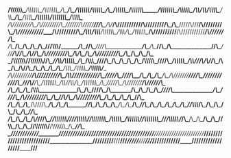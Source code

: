 __/\\\\\\\\\\\\\____/\\\\\\\\\\\\\____/\\\\\\\\\\\\\\\__/\\\_______/\\\___________________/\\\\\\\\\\\\_____/\\\\\\\\\\\____/\\\______________/\\\\\\\\\\\__/\\\\\\\\\\\\_____/\\\\\\\\\\\\\\\_____/\\\\\\\\\\\__________________/\\\\____________/\\\\_____/\\\\\\\\\_____/\\\\\_____/\\\_____/\\\\\\\\\________/\\\\\\\\\\\\__/\\\\\\\\\\\\\\\____/\\\\\\\\\_____        
 _\/\\\/////////\\\_\/\\\/////////\\\_\///////\\\/////__\///\\\___/\\\/__________________/\\\//////////____/\\\/////////\\\_\/\\\_____________\/////\\\///__\/\\\////////\\\__\/\\\///////////____/\\\/////////\\\_______________\/\\\\\\________/\\\\\\___/\\\\\\\\\\\\\__\/\\\\\\___\/\\\___/\\\\\\\\\\\\\____/\\\//////////__\/\\\///////////___/\\\///////\\\___       
  _\/\\\_______\/\\\_\/\\\_______\/\\\_______\/\\\_________\///\\\\\\/___________________/\\\______________\//\\\______\///__\/\\\_________________\/\\\_____\/\\\______\//\\\_\/\\\______________\//\\\______\///________________\/\\\//\\\____/\\\//\\\__/\\\/////////\\\_\/\\\/\\\__\/\\\__/\\\/////////\\\__/\\\_____________\/\\\_____________\/\\\_____\/\\\___      
   _\/\\\\\\\\\\\\\/__\/\\\\\\\\\\\\\/________\/\\\___________\//\\\\_______/\\\\\\\\\\\_\/\\\____/\\\\\\\___\////\\\_________\/\\\_________________\/\\\_____\/\\\_______\/\\\_\/\\\\\\\\\\\_______\////\\\__________/\\\\\\\\\\\_\/\\\\///\\\/\\\/_\/\\\_\/\\\_______\/\\\_\/\\\//\\\_\/\\\_\/\\\_______\/\\\_\/\\\____/\\\\\\\_\/\\\\\\\\\\\_____\/\\\\\\\\\\\/____     
    _\/\\\/////////____\/\\\/////////__________\/\\\____________\/\\\\______\///////////__\/\\\___\/////\\\______\////\\\______\/\\\_________________\/\\\_____\/\\\_______\/\\\_\/\\\///////___________\////\\\______\///////////__\/\\\__\///\\\/___\/\\\_\/\\\\\\\\\\\\\\\_\/\\\\//\\\\/\\\_\/\\\\\\\\\\\\\\\_\/\\\___\/////\\\_\/\\\///////______\/\\\//////\\\____    
     _\/\\\_____________\/\\\___________________\/\\\____________/\\\\\\___________________\/\\\_______\/\\\_________\////\\\___\/\\\_________________\/\\\_____\/\\\_______\/\\\_\/\\\_____________________\////\\\_________________\/\\\____\///_____\/\\\_\/\\\/////////\\\_\/\\\_\//\\\/\\\_\/\\\/////////\\\_\/\\\_______\/\\\_\/\\\_____________\/\\\____\//\\\___   
      _\/\\\_____________\/\\\___________________\/\\\__________/\\\////\\\_________________\/\\\_______\/\\\__/\\\______\//\\\__\/\\\_________________\/\\\_____\/\\\_______/\\\__\/\\\______________/\\\______\//\\\________________\/\\\_____________\/\\\_\/\\\_______\/\\\_\/\\\__\//\\\\\\_\/\\\_______\/\\\_\/\\\_______\/\\\_\/\\\_____________\/\\\_____\//\\\__  
       _\/\\\_____________\/\\\___________________\/\\\________/\\\/___\///\\\_______________\//\\\\\\\\\\\\/__\///\\\\\\\\\\\/___\/\\\\\\\\\\\\\\\__/\\\\\\\\\\\_\/\\\\\\\\\\\\/___\/\\\\\\\\\\\\\\\_\///\\\\\\\\\\\/_________________\/\\\_____________\/\\\_\/\\\_______\/\\\_\/\\\___\//\\\\\_\/\\\_______\/\\\_\//\\\\\\\\\\\\/__\/\\\\\\\\\\\\\\\_\/\\\______\//\\\_ 
        _\///______________\///____________________\///________\///_______\///_________________\////////////______\///////////_____\///////////////__\///////////__\////////////_____\///////////////____\///////////___________________\///______________\///__\///________\///__\///_____\/////__\///________\///___\////////////____\///////////////__\///________\///__